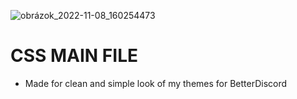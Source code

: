 ![obrázok_2022-11-08_160254473](https://user-images.githubusercontent.com/74238246/200599515-5d88d957-ceea-4da9-9438-d1868c8b256a.png)
# CSS MAIN FILE 
- Made for clean and simple look of my themes for BetterDiscord
